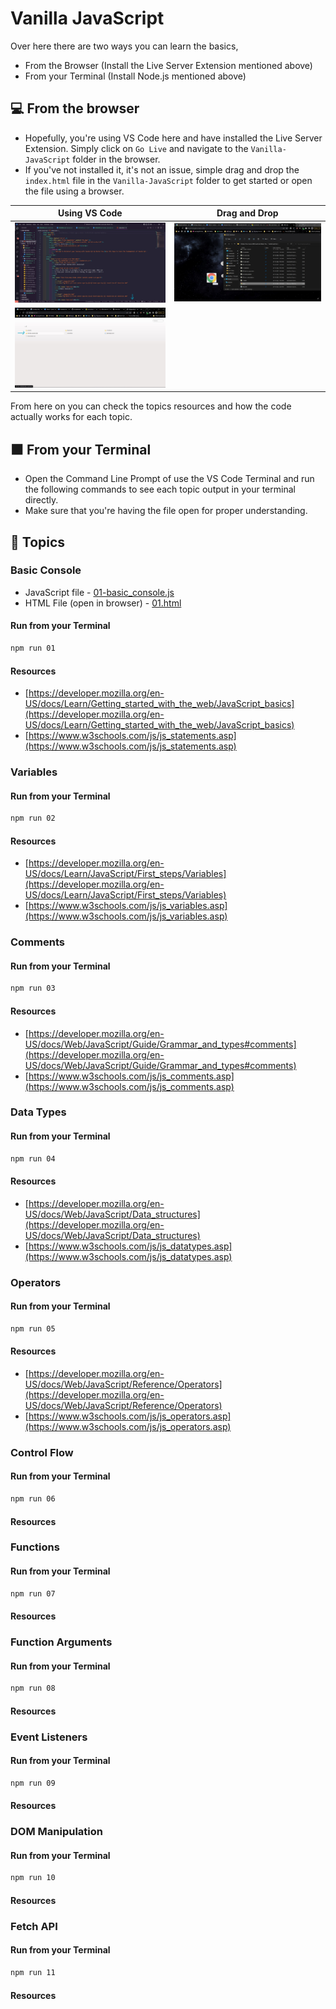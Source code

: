 # Vanilla JavaScript

Over here there are two ways you can learn the basics,

- From the Browser (Install the Live Server Extension mentioned above)
- From your Terminal (Install Node.js mentioned above)

## 💻 From the browser

- Hopefully, you're using VS Code here and have installed the Live Server Extension. Simply click on `Go Live` and navigate to the `Vanilla-JavaScript` folder in the browser.
- If you've not installed it, it's not an issue, simple drag and drop the `index.html` file in the `Vanilla-JavaScript` folder to get started or open the file using a browser.

| Using VS Code | Drag and Drop |
| --- | --- |
| ![Go Live](../assets/go-live.jpg) | ![Drag and Drop](../assets/drag-n-drop.jpg) |
| ![Navigate to folder](../assets/navigate-to-folder.jpg) | |

From here on you can check the topics resources and how the code actually works for each topic.

## ⬛ From your Terminal

- Open the Command Line Prompt of use the VS Code Terminal and run the following commands to see each topic output in your terminal directly.
- Make sure that you're having the file open for proper understanding.

## 📃 Topics

### Basic Console

- JavaScript file - [01-basic_console.js](./01-basic_console.js)
- HTML File (open in browser) - [01.html](./pages/01.html)

#### Run from your Terminal

```bash
npm run 01
```

#### Resources

- [https://developer.mozilla.org/en-US/docs/Learn/Getting_started_with_the_web/JavaScript_basics](https://developer.mozilla.org/en-US/docs/Learn/Getting_started_with_the_web/JavaScript_basics)
- [https://www.w3schools.com/js/js_statements.asp](https://www.w3schools.com/js/js_statements.asp)

### Variables

#### Run from your Terminal

```bash
npm run 02
```

#### Resources

- [https://developer.mozilla.org/en-US/docs/Learn/JavaScript/First_steps/Variables](https://developer.mozilla.org/en-US/docs/Learn/JavaScript/First_steps/Variables)
- [https://www.w3schools.com/js/js_variables.asp](https://www.w3schools.com/js/js_variables.asp)

### Comments

#### Run from your Terminal

```bash
npm run 03
```

#### Resources

- [https://developer.mozilla.org/en-US/docs/Web/JavaScript/Guide/Grammar_and_types#comments](https://developer.mozilla.org/en-US/docs/Web/JavaScript/Guide/Grammar_and_types#comments)
- [https://www.w3schools.com/js/js_comments.asp](https://www.w3schools.com/js/js_comments.asp)

### Data Types

#### Run from your Terminal

```bash
npm run 04
```

#### Resources

- [https://developer.mozilla.org/en-US/docs/Web/JavaScript/Data_structures](https://developer.mozilla.org/en-US/docs/Web/JavaScript/Data_structures)
- [https://www.w3schools.com/js/js_datatypes.asp](https://www.w3schools.com/js/js_datatypes.asp)

### Operators

#### Run from your Terminal

```bash
npm run 05
```

#### Resources

- [https://developer.mozilla.org/en-US/docs/Web/JavaScript/Reference/Operators](https://developer.mozilla.org/en-US/docs/Web/JavaScript/Reference/Operators)
- [https://www.w3schools.com/js/js_operators.asp](https://www.w3schools.com/js/js_operators.asp)

### Control Flow

#### Run from your Terminal

```bash
npm run 06
```

#### Resources

### Functions

#### Run from your Terminal

```bash
npm run 07
```

#### Resources

### Function Arguments

#### Run from your Terminal

```bash
npm run 08
```

#### Resources

### Event Listeners

#### Run from your Terminal

```bash
npm run 09
```

#### Resources

### DOM Manipulation

#### Run from your Terminal

```bash
npm run 10
```

#### Resources

### Fetch API

#### Run from your Terminal

```bash
npm run 11
```

#### Resources
